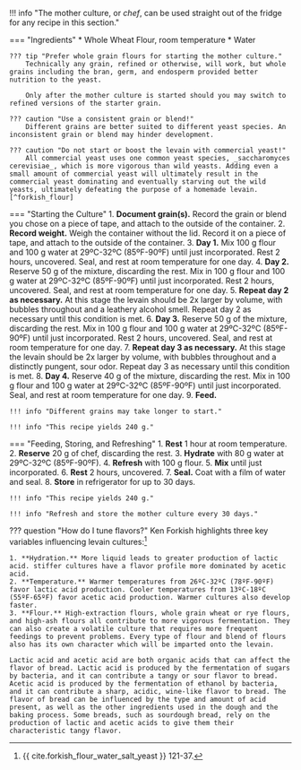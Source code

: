 !!! info "The mother culture, or _chef_, can be used straight out of the fridge for any recipe in this section."

=== "Ingredients"
    * Whole Wheat Flour, room temperature
    * Water

    ??? tip "Prefer whole grain flours for starting the mother culture."
        Technically any grain, refined or otherwise, will work, but whole grains including the bran, germ, and endosperm provided better nutrition to the yeast.

        Only after the mother culture is started should you may switch to refined versions of the starter grain.

    ??? caution "Use a consistent grain or blend!"
        Different grains are better suited to different yeast species. An inconsistent grain or blend may hinder development.

    ??? caution "Do not start or boost the levain with commercial yeast!"
        All commercial yeast uses one common yeast species, _saccharomyces cerevisiae_, which is more vigorous than wild yeasts. Adding even a small amount of commercial yeast will ultimately result in the commercial yeast dominating and eventually starving out the wild yeasts, ultimately defeating the purpose of a homemade levain.[^forkish_flour]

=== "Starting the Culture"
    1. **Document grain(s).** Record the grain or blend you chose on a piece of tape, and attach to the outside of the container.
    2. **Record weight.** Weigh the container without the lid. Record it on a piece of tape, and attach to the outside of the container.
    3. **Day 1.** Mix 100 g flour and 100 g water at 29ºC-32ºC (85ºF-90ºF) until just incorporated. Rest 2 hours, uncovered. Seal, and rest at room temperature for one day.
    4. **Day 2.** Reserve 50 g of the mixture, discarding the rest. Mix in 100 g flour and 100 g water at 29ºC-32ºC (85ºF-90ºF) until just incorporated. Rest 2 hours, uncovered. Seal, and rest at room temperature for one day.
    5. **Repeat day 2 as necessary.** At this stage the levain should be 2x larger by volume, with bubbles throughout and a leathery alcohol smell. Repeat day 2 as necessary until this condition is met.
    6. **Day 3.** Reserve 50 g of the mixture, discarding the rest. Mix in 100 g flour and 100 g water at 29ºC-32ºC (85ºF-90ºF) until just incorporated. Rest 2 hours, uncovered. Seal, and rest at room temperature for one day.
    7. **Repeat day 3 as necessary.** At this stage the levain should be 2x larger by volume, with bubbles throughout and a distinctly pungent, sour odor. Repeat day 3 as necessary until this condition is met.
    8. **Day 4.** Reserve 40 g of the mixture, discarding the rest. Mix in 100 g flour and 100 g water at 29ºC-32ºC (85ºF-90ºF) until just incorporated. Seal, and rest at room temperature for one day.
    9. **Feed.**

    !!! info "Different grains may take longer to start."

    !!! info "This recipe yields 240 g."

=== "Feeding, Storing, and Refreshing"
    1. **Rest** 1 hour at room temperature.
    2. **Reserve** 20 g of chef, discarding the rest.
    3. **Hydrate** with 80 g water at 29ºC-32ºC (85ºF-90ºF).
    4. **Refresh** with 100 g flour.
    5. **Mix** until just incorporated.
    6. **Rest** 2 hours, uncovered.
    7. **Seal.** Coat with a film of water and seal.
    8. **Store** in refrigerator for up to 30 days.

    !!! info "This recipe yields 240 g."

    !!! info "Refresh and store the mother culture every 30 days."

??? question "How do I tune flavors?"
    Ken Forkish highlights three key variables influencing levain cultures:[^forkish_flour]

    1. **Hydration.** More liquid leads to greater production of lactic acid. stiffer cultures have a flavor profile more dominated by acetic acid.
    2. **Temperature.** Warmer temperatures from 26ºC-32ºC (78ºF-90ºF) favor lactic acid production. Cooler temperatures from 13ºC-18ºC (55ºF-65ºF) favor acetic acid production. Warmer cultures also develop faster.
    3. **Flour.** High-extraction flours, whole grain wheat or rye flours, and high-ash flours all contribute to more vigorous fermentation. They can also create a volatile culture that requires more frequent feedings to prevent problems. Every type of flour and blend of flours also has its own character which will be imparted onto the levain.

    Lactic acid and acetic acid are both organic acids that can affect the flavor of bread. Lactic acid is produced by the fermentation of sugars by bacteria, and it can contribute a tangy or sour flavor to bread. Acetic acid is produced by the fermentation of ethanol by bacteria, and it can contribute a sharp, acidic, wine-like flavor to bread. The flavor of bread can be influenced by the type and amount of acid present, as well as the other ingredients used in the dough and the baking process. Some breads, such as sourdough bread, rely on the production of lactic and acetic acids to give them their characteristic tangy flavor.

[^forkish_elements]:
    {{ cite.forkish_elements_of_pizza }} 127-9.
[^forkish_flour]:
    {{ cite.forkish_flour_water_salt_yeast }} 121-37.
